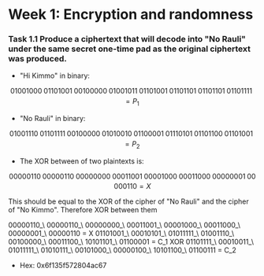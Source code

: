 # Week 1: Encryption and randomness

### Task 1.1 Produce a ciphertext that will decode into "No Rauli" under the same secret one-time pad as the original ciphertext was produced.
- "Hi Kimmo" in binary: 

$$ 01001000_\ 01101001_\ 00100000_\ 01001011_\ 01101001_\ 01101101_\ 01101101_\ 01101111 = P_1$$

- "No Rauli" in binary:

$$01001110_\ 01101111_\ 00100000_\ 01010010_\ 01100001_\ 01110101_\ 01101100_\ 01101001 = P_2$$

- The XOR between of two plaintexts is:

$$00000110_\ 00000110_\ 00000000_\ 00011001_\ 00001000_\ 00011000_\ 00000001_\ 00000110 = X$$

This should be equal to the XOR of the cipher of "No Rauli" and the cipher of "No Kimmo". Therefore XOR between them 

00000110_\ 00000110_\ 00000000_\ 00011001_\ 00001000_\ 00011000_\ 00000001_\ 00000110 = X
01101001_\ 00010101_\ 01011111_\ 01001110_\ 00100000_\ 00011100_\ 10101101_\ 01100001 = C_1
XOR
01101111_\ 00010011_\ 01011111_\ 01010111_\ 00101000_\ 00000100_\ 10101100_\ 01100111 = C_2

- Hex: 0x6f135f572804ac67